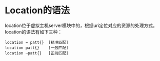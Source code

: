 # Location的语法
location位于虚拟主机server模块中的，根据uri定位对应的资源的处理方式。location的语法有如下三种：
```
location = patt{}  [精准匹配]
location patt{}    [一般匹配]
location ~patt{}   [正则匹配]
```